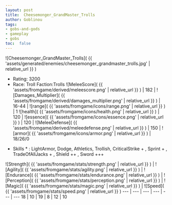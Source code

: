 ```yaml
---
layout: post
title:  Cheesemonger_GrandMaster_Trolls
author: Goblinou
tags:
- gobs-and-gods
- gameplay
- gobs
toc:  false
---
```


![Cheesemonger_GrandMaster_Trolls]( {{ 'assets/generated/enemies/cheesemonger_grandmaster_trolls.jpg' | relative_url }} )
- Rating: 3200
- Race: Troll  Faction:Trolls
![MeleeScore]( {{ 'assets/fromgame/derived/meleescore.png' | relative_url }} ) | 182 | ![Damages_Multiplier]( {{ 'assets/fromgame/derived/damages_multiplier.png' | relative_url }} ) | 16-44 | ![range]( {{ 'assets/fromgame/icons/range.png' | relative_url }} ) | 1
![health]( {{ 'assets/fromgame/icons/health.png' | relative_url }} ) | 120 | ![essence]( {{ 'assets/fromgame/icons/essence.png' | relative_url }} ) | 120 | ![MeleeDefense]( {{ 'assets/fromgame/derived/meleedefense.png' | relative_url }} ) | 150 | ![armor]( {{ 'assets/fromgame/icons/armor.png' | relative_url }} ) | 18/26/0
* Skills * : LightArmor, Dodge, Athletics, Trollish, CriticalStrike + , Sprint + , TradeOfAllJacks + , Shield ++ , Sword +++ 

![Strength]( {{ 'assets/fromgame/stats/strength.png' | relative_url }} ) | ![Agility]( {{ 'assets/fromgame/stats/agility.png' | relative_url }} ) | ![Endurance]( {{ 'assets/fromgame/stats/endurance.png' | relative_url }} ) | ![Perception]( {{ 'assets/fromgame/stats/perception.png' | relative_url }} ) | ![Magic]( {{ 'assets/fromgame/stats/magic.png' | relative_url }} ) | ![Speed]( {{ 'assets/fromgame/stats/speed.png' | relative_url }} )
--- | --- | --- | --- | --- | ---
18 | 10 | 19 | 8 | 12 | 10
